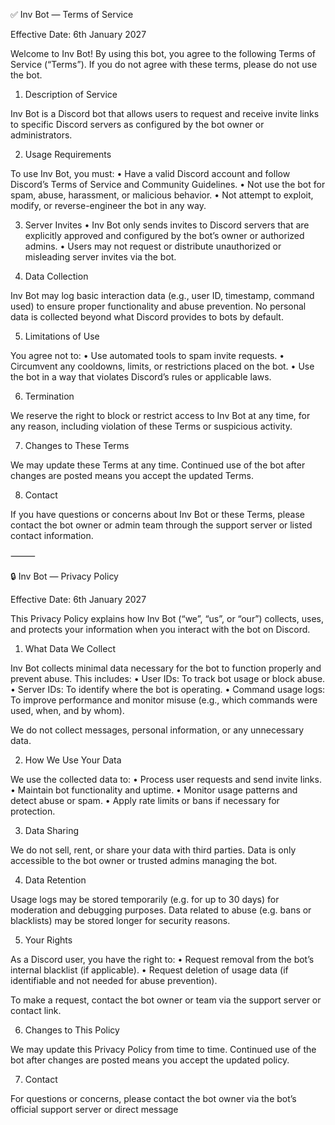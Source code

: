 ✅ Inv Bot — Terms of Service

Effective Date: 6th January 2027

Welcome to Inv Bot! By using this bot, you agree to the following Terms of Service (“Terms”). If you do not agree with these terms, please do not use the bot.

1. Description of Service

Inv Bot is a Discord bot that allows users to request and receive invite links to specific Discord servers as configured by the bot owner or administrators.

2. Usage Requirements

To use Inv Bot, you must:
	•	Have a valid Discord account and follow Discord’s Terms of Service and Community Guidelines.
	•	Not use the bot for spam, abuse, harassment, or malicious behavior.
	•	Not attempt to exploit, modify, or reverse-engineer the bot in any way.

3. Server Invites
	•	Inv Bot only sends invites to Discord servers that are explicitly approved and configured by the bot’s owner or authorized admins.
	•	Users may not request or distribute unauthorized or misleading server invites via the bot.

4. Data Collection

Inv Bot may log basic interaction data (e.g., user ID, timestamp, command used) to ensure proper functionality and abuse prevention. No personal data is collected beyond what Discord provides to bots by default.

5. Limitations of Use

You agree not to:
	•	Use automated tools to spam invite requests.
	•	Circumvent any cooldowns, limits, or restrictions placed on the bot.
	•	Use the bot in a way that violates Discord’s rules or applicable laws.

6. Termination

We reserve the right to block or restrict access to Inv Bot at any time, for any reason, including violation of these Terms or suspicious activity.

7. Changes to These Terms

We may update these Terms at any time. Continued use of the bot after changes are posted means you accept the updated Terms.

8. Contact

If you have questions or concerns about Inv Bot or these Terms, please contact the bot owner or admin team through the support server or listed contact information.

⸻

🔒 Inv Bot — Privacy Policy

Effective Date: 6th January 2027

This Privacy Policy explains how Inv Bot (“we”, “us”, or “our”) collects, uses, and protects your information when you interact with the bot on Discord.

1. What Data We Collect

Inv Bot collects minimal data necessary for the bot to function properly and prevent abuse. This includes:
	•	User IDs: To track bot usage or block abuse.
	•	Server IDs: To identify where the bot is operating.
	•	Command usage logs: To improve performance and monitor misuse (e.g., which commands were used, when, and by whom).

We do not collect messages, personal information, or any unnecessary data.

2. How We Use Your Data

We use the collected data to:
	•	Process user requests and send invite links.
	•	Maintain bot functionality and uptime.
	•	Monitor usage patterns and detect abuse or spam.
	•	Apply rate limits or bans if necessary for protection.

3. Data Sharing

We do not sell, rent, or share your data with third parties. Data is only accessible to the bot owner or trusted admins managing the bot.

4. Data Retention

Usage logs may be stored temporarily (e.g. for up to 30 days) for moderation and debugging purposes. Data related to abuse (e.g. bans or blacklists) may be stored longer for security reasons.

5. Your Rights

As a Discord user, you have the right to:
	•	Request removal from the bot’s internal blacklist (if applicable).
	•	Request deletion of usage data (if identifiable and not needed for abuse prevention).

To make a request, contact the bot owner or team via the support server or contact link.

6. Changes to This Policy

We may update this Privacy Policy from time to time. Continued use of the bot after changes are posted means you accept the updated policy.

7. Contact

For questions or concerns, please contact the bot owner via the bot’s official support server or direct message 
